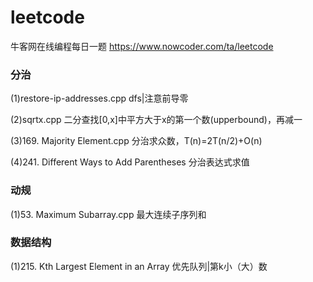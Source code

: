 # leetcode
牛客网在线编程每日一题 https://www.nowcoder.com/ta/leetcode

### 分治
(1)restore-ip-addresses.cpp                  dfs|注意前导零

(2)sqrtx.cpp                                 二分查找[0,x]中平方大于x的第一个数(upperbound)，再减一

(3)169. Majority Element.cpp                 分治求众数，T(n)=2T(n/2)+O(n)

(4)241. Different Ways to Add Parentheses    分治表达式求值

### 动规  
(1)53. Maximum Subarray.cpp                  最大连续子序列和

### 数据结构
(1)215. Kth Largest Element in an Array      优先队列|第k小（大）数
